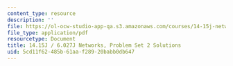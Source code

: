 ```yaml
---
content_type: resource
description: ''
file: https://ol-ocw-studio-app-qa.s3.amazonaws.com/courses/14-15j-networks-spring-2018/5cd11f62485b61aaf28920babb0db647_MIT14_15JS18_sol2.pdf
file_type: application/pdf
resourcetype: Document
title: 14.15J / 6.027J Networks, Problem Set 2 Solutions
uid: 5cd11f62-485b-61aa-f289-20babb0db647
---
```

